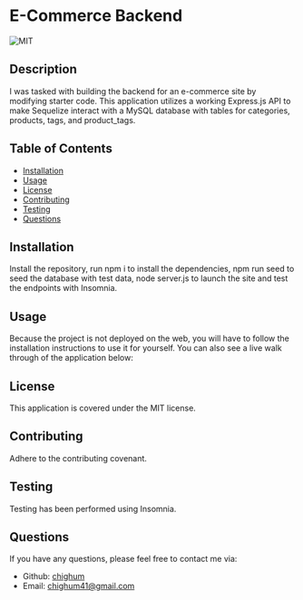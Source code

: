 # E-Commerce Backend

![MIT](https://img.shields.io/badge/license-MIT-blue)
  
## Description

I was tasked with building the backend for an e-commerce site by modifying starter code. This application utilizes a working Express.js API to make Sequelize interact with a MySQL database with tables for categories, products, tags, and product_tags.

## Table of Contents

- [Installation](#installation)
- [Usage](#usage)
- [License](#license)
- [Contributing](#contributing)
- [Testing](#testing)
- [Questions](#questions)
  
## Installation

Install the repository, run npm i to install the dependencies, npm run seed to seed the database with test data, node server.js to launch the site and test the endpoints with Insomnia.

## Usage

Because the project is not deployed on the web, you will have to follow the installation instructions to use it for yourself. You can also see a live walk through of the application below:

## License
  
This application is covered under the MIT license.

## Contributing

Adhere to the contributing covenant.

## Testing

Testing has been performed using Insomnia.

## Questions

If you have any questions, please feel free to contact me via:

- Github: [chighum](https://github.com/chighum)
- Email: [chighum41@gmail.com](mailto:chighum41@gmail.com)
